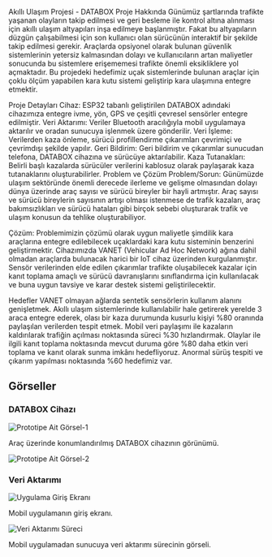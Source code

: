 Akıllı Ulaşım Projesi - DATABOX
Proje Hakkında
Günümüz şartlarında trafikte yaşanan olayların takip edilmesi ve geri besleme ile kontrol altına alınması için akıllı ulaşım altyapıları inşa edilmeye başlanmıştır. Fakat bu altyapıların düzgün çalışabilmesi için son kullanıcı olan sürücünün interaktif bir şekilde takip edilmesi gerekir. Araçlarda opsiyonel olarak bulunan güvenlik sistemlerinin yetersiz kalmasından dolayı ve kullanıcıların artan maliyetler sonucunda bu sistemlere erişememesi trafikte önemli eksikliklere yol açmaktadır. Bu projedeki hedefimiz uçak sistemlerinde bulunan araçlar için çoklu ölçüm yapabilen kara kutu sistemi geliştirip kara ulaşımına entegre etmektir.

Proje Detayları
Cihaz: ESP32 tabanlı geliştirilen DATABOX adındaki cihazımıza entegre ivme, yön, GPS ve çeşitli çevresel sensörler entegre edilmiştir.
Veri Aktarımı: Veriler Bluetooth aracılığıyla mobil uygulamaya aktarılır ve oradan sunucuya işlenmek üzere gönderilir.
Veri İşleme: Verilerden kaza önleme, sürücü profillendirme çıkarımları çevrimiçi ve çevrimdışı şekilde yapılır.
Geri Bildirim: Geri bildirim ve çıkarımlar sunucudan telefona, DATABOX cihazına ve sürücüye aktarılabilir.
Kaza Tutanakları: Belirli başlı kazalarda sürücüler verilerini kablosuz olarak paylaşarak kaza tutanaklarını oluşturabilirler.
Problem ve Çözüm
Problem/Sorun:
Günümüzde ulaşım sektöründe önemli derecede ilerleme ve gelişme olmasından dolayı dünya üzerinde araç sayısı ve sürücü bireyler bir hayli artmıştır. Araç sayısı ve sürücü bireylerin sayısının artışı olması istenmese de trafik kazaları, araç bakımsızlıkları ve sürücü hataları gibi birçok sebebi oluşturarak trafik ve ulaşım konusun da tehlike oluşturabiliyor.

Çözüm:
Problemimizin çözümü olarak uygun maliyetle şimdilik kara araçlarına entegre edilebilecek uçaklardaki kara kutu sisteminin benzerini geliştirmektir. Cihazımızda VANET (Vehicular Ad Hoc Network) ağına dahil olmadan araçlarda bulunacak harici bir IoT cihaz üzerinden kurgulanmıştır. Sensör verilerinden elde edilen çıkarımlar trafikte oluşabilecek kazalar için kanıt toplama amaçlı ve sürücü davranışlarını sınıflandırma için kullanılacak ve buna uygun tavsiye ve karar destek sistemi geliştirilecektir.

Hedefler
VANET olmayan ağlarda sentetik sensörlerin kullanım alanını genişletmek.
Akıllı ulaşım sistemlerinde kullanılabilir hale getirerek yerelde 3 araca entegre ederek, olası bir kaza durumunda kusurlu kişiyi %80 oranında paylaşılan verilerden tespit etmek.
Mobil veri paylaşımı ile kazaların kaldırılarak trafiğin açılması noktasında süreci %30 hızlandırmak.
Olaylar ile ilgili kanıt toplama noktasında mevcut duruma göre %80 daha etkin veri toplama ve kanıt olarak sunma imkânı hedefliyoruz.
Anormal sürüş tespiti ve çıkarım yapılması noktasında %60 hedefimiz var.

## Görseller

### DATABOX Cihazı

![Prototipe Ait Görsel-1](https://github.com/Fahrettinsolak/Teknofest-Akilli-Ulasim-Yarismasi-Raporlari/assets/79358514/73df2403-ce4f-488b-b80e-f9887db115bf)

Araç üzerinde konumlandırılmış DATABOX cihazının görünümü.

![Prototipe Ait Görsel-2](https://github.com/Fahrettinsolak/Teknofest-Akilli-Ulasim-Yarismasi-Raporlari/assets/79358514/63d9777b-3bfd-4ea6-b878-d66da075554f)

### Veri Aktarımı

![Uygulama Giriş Ekranı](https://github.com/Fahrettinsolak/Teknofest-Akilli-Ulasim-Yarismasi-Raporlari/assets/79358514/a9208eba-6f5b-486a-a405-844e076e51a4)

Mobil uygulamanın giriş ekranı.

![Veri Aktarımı Süreci](https://github.com/Fahrettinsolak/Teknofest-Akilli-Ulasim-Yarismasi-Raporlari/assets/79358514/ae4f1589-27ec-46e7-abb5-9b89e6782ec8)

Mobil uygulamadan sunucuya veri aktarımı sürecinin görseli.
